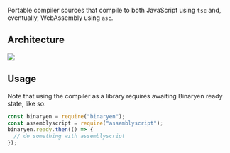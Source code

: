 Portable compiler sources that compile to both JavaScript using `tsc` and, eventually, WebAssembly using `asc`.

Architecture
------------

![](https://assemblyscript.github.io/assemblyscript/media/architecture.svg)

Usage
-----

Note that using the compiler as a library requires awaiting Binaryen ready state, like so:

```js
const binaryen = require("binaryen");
const assemblyscript = require("assemblyscript");
binaryen.ready.then(() => {
  // do something with assemblyscript
});
```
